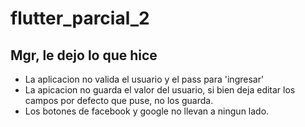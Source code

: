 # flutter_parcial_2

## Mgr, le dejo lo que hice

- La aplicacion no valida el usuario y el pass para 'ingresar'
- La apicacion no guarda el valor del usuario, si bien deja editar los campos por defecto que puse, no los guarda.
- Los botones de facebook y google no llevan a ningun lado.